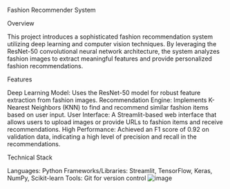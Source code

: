 Fashion Recommender System

Overview

This project introduces a sophisticated fashion recommendation system utilizing deep learning and computer vision techniques. By leveraging the ResNet-50 convolutional neural network architecture, the system analyzes fashion images to extract meaningful features and provide personalized fashion recommendations.


Features

Deep Learning Model: Uses the ResNet-50 model for robust feature extraction from fashion images.
Recommendation Engine: Implements K-Nearest Neighbors (KNN) to find and recommend similar fashion items based on user input.
User Interface: A Streamlit-based web interface that allows users to upload images or provide URLs to fashion items and receive recommendations.
High Performance: Achieved an F1 score of 0.92 on validation data, indicating a high level of precision and recall in the recommendations.

Technical Stack

Languages: Python
Frameworks/Libraries: Streamlit, TensorFlow, Keras, NumPy, Scikit-learn
Tools: Git for version control
![image](https://github.com/RjRaghu/Fashion-Recommender/assets/104349249/d9a5fbf3-344b-41b9-9364-717a991c3cf8)
